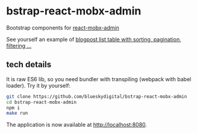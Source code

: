 # bstrap-react-mobx-admin

Bootstrap components for [react-mobx-admin](https://github.com/blueskydigital/react-mobx-admin)

See yourself an example of [blogpost list table with sorting, pagination, filtering ...](examples/blog/)

## tech details

It is raw ES6 lib, so you need bundler with transpiling (webpack with babel loader).
Try it by yourself:

```sh
git clone https://github.com/blueskydigital/bstrap-react-mobx-admin
cd bstrap-react-mobx-admin
npm i
make run
```

The application is now available at [http://localhost:8080](http://localhost:8080).
